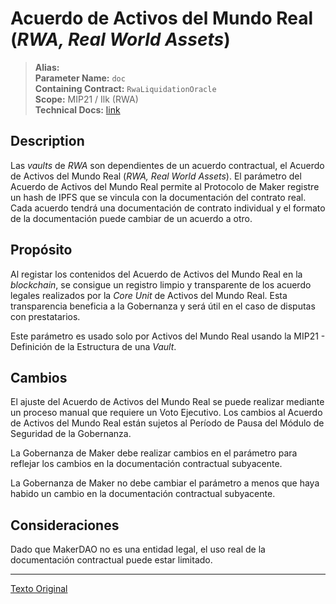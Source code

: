 # Acuerdo de Activos del Mundo Real (_RWA, Real World Assets_)

>**Alias:**  
>**Parameter Name:** `doc`  
>**Containing Contract:** `RwaLiquidationOracle`  
>**Scope:** MIP21 / Ilk (RWA)  
>**Technical Docs:** [link](https://mips.makerdao.com/mips/details/MIP21)  

## Description

Las _vaults_ de _RWA_ son dependientes de un acuerdo contractual, el Acuerdo de Activos del Mundo Real (_RWA, Real World Assets_).
El parámetro del Acuerdo de Activos del Mundo Real permite al Protocolo de Maker registre un hash de IPFS que se vincula con la documentación del contrato real. Cada acuerdo tendrá una documentación de contrato individual y el formato de la documentación puede cambiar de un acuerdo a otro.

## Propósito

Al registar los contenidos del Acuerdo de Activos del Mundo Real en la _blockchain_, se consigue un registro limpio y transparente de los acuerdo legales realizados por la _Core Unit_ de Activos del Mundo Real. Esta transparencia beneficia a la Gobernanza y será útil en el caso de disputas con prestatarios.

Este parámetro es usado solo por Activos del Mundo Real usando la MIP21 - Definición de la Estructura de una _Vault_.

## Cambios

El ajuste del Acuerdo de Activos del Mundo Real se puede realizar mediante un proceso manual que requiere un Voto Ejecutivo. Los cambios al Acuerdo de Activos del Mundo Real están sujetos al Período de Pausa del Módulo de Seguridad de la Gobernanza.

La Gobernanza de Maker debe realizar cambios en el parámetro para reflejar los cambios en la documentación contractual subyacente.

La Gobernanza de Maker no debe cambiar el parámetro a menos que haya habido un cambio en la documentación contractual subyacente.

## Consideraciones

Dado que MakerDAO no es una entidad legal, el uso real de la documentación contractual puede estar limitado.

---

[Texto Original](https://github.com/makerdao/governance-manual/blob/main/parameter-index/vault-risk/param-rwa-agreement.md)
